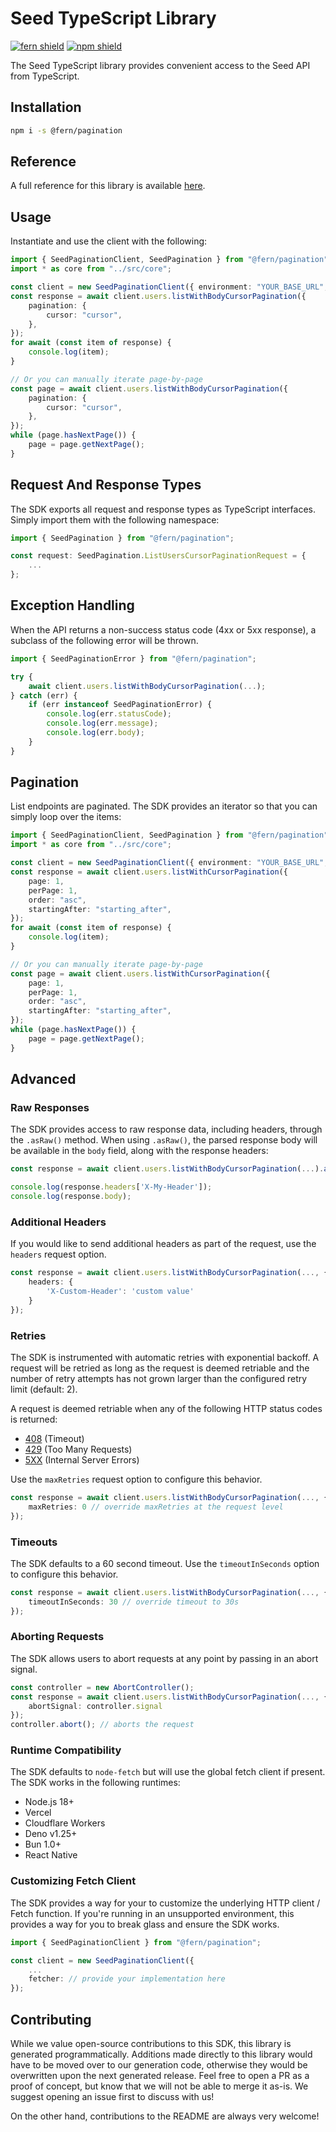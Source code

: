 # Seed TypeScript Library

[![fern shield](https://img.shields.io/badge/%F0%9F%8C%BF-Built%20with%20Fern-brightgreen)](https://buildwithfern.com?utm_source=github&utm_medium=github&utm_campaign=readme&utm_source=Seed%2FTypeScript)
[![npm shield](https://img.shields.io/npm/v/@fern/pagination)](https://www.npmjs.com/package/@fern/pagination)

The Seed TypeScript library provides convenient access to the Seed API from TypeScript.

## Installation

```sh
npm i -s @fern/pagination
```

## Reference

A full reference for this library is available [here](./reference.md).

## Usage

Instantiate and use the client with the following:

```typescript
import { SeedPaginationClient, SeedPagination } from "@fern/pagination";
import * as core from "../src/core";

const client = new SeedPaginationClient({ environment: "YOUR_BASE_URL", token: "YOUR_TOKEN" });
const response = await client.users.listWithBodyCursorPagination({
    pagination: {
        cursor: "cursor",
    },
});
for await (const item of response) {
    console.log(item);
}

// Or you can manually iterate page-by-page
const page = await client.users.listWithBodyCursorPagination({
    pagination: {
        cursor: "cursor",
    },
});
while (page.hasNextPage()) {
    page = page.getNextPage();
}
```

## Request And Response Types

The SDK exports all request and response types as TypeScript interfaces. Simply import them with the
following namespace:

```typescript
import { SeedPagination } from "@fern/pagination";

const request: SeedPagination.ListUsersCursorPaginationRequest = {
    ...
};
```

## Exception Handling

When the API returns a non-success status code (4xx or 5xx response), a subclass of the following error
will be thrown.

```typescript
import { SeedPaginationError } from "@fern/pagination";

try {
    await client.users.listWithBodyCursorPagination(...);
} catch (err) {
    if (err instanceof SeedPaginationError) {
        console.log(err.statusCode);
        console.log(err.message);
        console.log(err.body);
    }
}
```

## Pagination

List endpoints are paginated. The SDK provides an iterator so that you can simply loop over the items:

```typescript
import { SeedPaginationClient, SeedPagination } from "@fern/pagination";
import * as core from "../src/core";

const client = new SeedPaginationClient({ environment: "YOUR_BASE_URL", token: "YOUR_TOKEN" });
const response = await client.users.listWithCursorPagination({
    page: 1,
    perPage: 1,
    order: "asc",
    startingAfter: "starting_after",
});
for await (const item of response) {
    console.log(item);
}

// Or you can manually iterate page-by-page
const page = await client.users.listWithCursorPagination({
    page: 1,
    perPage: 1,
    order: "asc",
    startingAfter: "starting_after",
});
while (page.hasNextPage()) {
    page = page.getNextPage();
}
```

## Advanced

### Raw Responses

The SDK provides access to raw response data, including headers, through the `.asRaw()` method. When using `.asRaw()`,
the parsed response body will be available in the `body` field, along with the response headers:

```typescript
const response = await client.users.listWithBodyCursorPagination(...).asRaw();

console.log(response.headers['X-My-Header']);
console.log(response.body);
```

### Additional Headers

If you would like to send additional headers as part of the request, use the `headers` request option.

```typescript
const response = await client.users.listWithBodyCursorPagination(..., {
    headers: {
        'X-Custom-Header': 'custom value'
    }
});
```

### Retries

The SDK is instrumented with automatic retries with exponential backoff. A request will be retried as long
as the request is deemed retriable and the number of retry attempts has not grown larger than the configured
retry limit (default: 2).

A request is deemed retriable when any of the following HTTP status codes is returned:

-   [408](https://developer.mozilla.org/en-US/docs/Web/HTTP/Status/408) (Timeout)
-   [429](https://developer.mozilla.org/en-US/docs/Web/HTTP/Status/429) (Too Many Requests)
-   [5XX](https://developer.mozilla.org/en-US/docs/Web/HTTP/Status/500) (Internal Server Errors)

Use the `maxRetries` request option to configure this behavior.

```typescript
const response = await client.users.listWithBodyCursorPagination(..., {
    maxRetries: 0 // override maxRetries at the request level
});
```

### Timeouts

The SDK defaults to a 60 second timeout. Use the `timeoutInSeconds` option to configure this behavior.

```typescript
const response = await client.users.listWithBodyCursorPagination(..., {
    timeoutInSeconds: 30 // override timeout to 30s
});
```

### Aborting Requests

The SDK allows users to abort requests at any point by passing in an abort signal.

```typescript
const controller = new AbortController();
const response = await client.users.listWithBodyCursorPagination(..., {
    abortSignal: controller.signal
});
controller.abort(); // aborts the request
```

### Runtime Compatibility

The SDK defaults to `node-fetch` but will use the global fetch client if present. The SDK works in the following
runtimes:

-   Node.js 18+
-   Vercel
-   Cloudflare Workers
-   Deno v1.25+
-   Bun 1.0+
-   React Native

### Customizing Fetch Client

The SDK provides a way for your to customize the underlying HTTP client / Fetch function. If you're running in an
unsupported environment, this provides a way for you to break glass and ensure the SDK works.

```typescript
import { SeedPaginationClient } from "@fern/pagination";

const client = new SeedPaginationClient({
    ...
    fetcher: // provide your implementation here
});
```

## Contributing

While we value open-source contributions to this SDK, this library is generated programmatically.
Additions made directly to this library would have to be moved over to our generation code,
otherwise they would be overwritten upon the next generated release. Feel free to open a PR as
a proof of concept, but know that we will not be able to merge it as-is. We suggest opening
an issue first to discuss with us!

On the other hand, contributions to the README are always very welcome!
